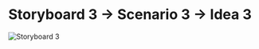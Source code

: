 # Storyboard 3 -> Scenario 3 -> Idea 3

![Storyboard 3](https://user-images.githubusercontent.com/61631420/147834443-ef1e5a9b-fdb3-413a-b034-f2e9dd462ed1.jpeg)
